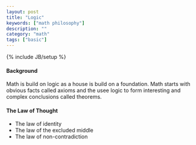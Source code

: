 ```yaml
---
layout: post
title: "Logic"
keywords: ["math philosophy"]
description: ""
category: "math"
tags: ["basic"]
---
```

{% include JB/setup %}

#### Background
Math is build on logic as a house is build on a foundation. Math starts with obvious facts called axioms and the usee
logic to form interesting and complex conclusions called theorems.

#### The Law of Thought
+ The law of identity
+ The law of the excluded middle
+ The law of non-contradiction
